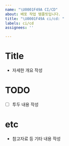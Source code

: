 ```yaml
---
name: "\U0001F49A CI/CD"
about: 배포 작업 템플릿입니다.
title: "\U0001F49A ci/cd: "
labels: ci/cd
assignees: ''

---
```


# Title

- 자세한 개요 작성

# TODO

- [ ] 투두 내용 작성

# etc

- 참고자료 등 기타 내용 작성
